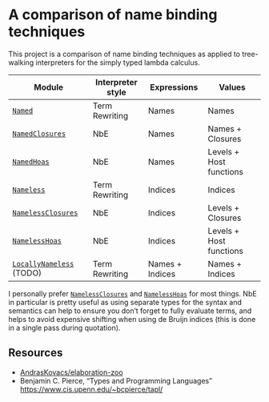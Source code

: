 # A comparison of name binding techniques

This project is a comparison of name binding techniques as applied to
tree-walking interpreters for the simply typed lambda calculus.

| Module                      | Interpreter style | Expressions     | Values                  |
| --------------------------- | ----------------- | --------------- | ----------------------- |
| [`Named`]                   | Term Rewriting    | Names           | Names                   |
| [`NamedClosures`]           | NbE               | Names           | Names + Closures        |
| [`NamedHoas`]               | NbE               | Names           | Levels + Host functions |
| [`Nameless`]                | Term Rewriting    | Indices         | Indices                 |
| [`NamelessClosures`]        | NbE               | Indices         | Levels + Closures       |
| [`NamelessHoas`]            | NbE               | Indices         | Levels + Host functions |
| [`LocallyNameless`] (TODO)  | Term Rewriting    | Names + Indices | Names + Indices         |

I personally prefer [`NamelessClosures`] and [`NamelessHoas`] for most things.
NbE in particular is pretty useful as using separate types for the syntax and
semantics can help to ensure you don’t forget to fully evaluate terms, and helps
to avoid expensive shifting when using de Bruijn indices (this is done in a
single pass during quotation).

[`Named`]:              ./Named.ml
[`NamedClosures`]:      ./NamedClosures.ml
[`NamedHoas`]:          ./NamedHoas.ml
[`Nameless`]:           ./Nameless.ml
[`NamelessClosures`]:   ./NamelessClosures.ml
[`NamelessHoas`]:       ./NamelessHoas.ml
[`LocallyNameless`]:    ./LocallyNameless.ml

## Resources

- [AndrasKovacs/elaboration-zoo](https://github.com/AndrasKovacs/elaboration-zoo/tree/master)
- Benjamin C. Pierce, “Types and Programming Languages” <https://www.cis.upenn.edu/~bcpierce/tapl/>
